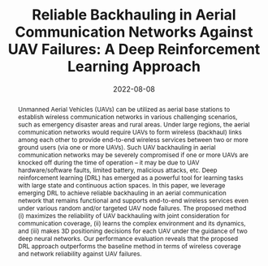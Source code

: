 ---
title: "Reliable Backhauling in Aerial Communication Networks Against UAV Failures: A Deep Reinforcement Learning Approach"
date: 2022-08-08
publishDate: 2022-08-08
authors: ["**Prasenjit Karmakar**", "Vijay K Shah", "Satyaki Roy", "Krishnandu Hazra", "Sujoy Saha", "Subrata Nandi"]
publication_types: ["2"]
abstract: "Unmanned Aerial Vehicles (UAVs) can be utilized as aerial base stations to establish wireless communication networks in various challenging scenarios, such as emergency disaster areas and rural areas. Under large regions, the aerial communication networks would require UAVs to form wireless (backhaul) links among each other to provide end-to-end wireless services between two or more ground users (via one or more UAVs). Such UAV backhauling in aerial communication networks may be severely compromised if one or more UAVs are knocked off during the time of operation – it may be due to UAV hardware/software faults, limited battery, malicious attacks, etc. Deep reinforcement learning (DRL) has emerged as a powerful tool for learning tasks with large state and continuous action spaces. In this paper, we leverage emerging DRL to achieve reliable backhauling in an aerial communication network that remains functional and supports end-to-end wireless services even under various random and/or targeted UAV node failures. The proposed method (i) maximizes the reliability of UAV backhauling with joint consideration for communication coverage, (ii) learns the complex environment and its dynamics, and (iii) makes 3D positioning decisions for each UAV under the guidance of two deep neural networks. Our performance evaluation reveals that the proposed DRL approach outperforms the baseline method in terms of wireless coverage and network reliability against UAV failures."
featured: false
publication: "IEEE Transactions on Network and Service Management, Vol. 19, Issue. 3"
links:
  - icon_pack: fas
    icon: scroll
    name: Link
    url: 'https://doi.org/10.1109/TNSM.2022.3196852'
---
